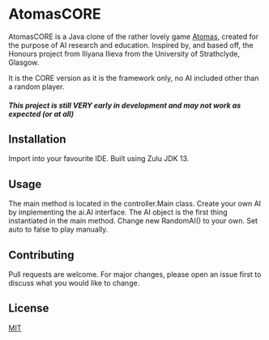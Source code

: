 # AtomasCORE

AtomasCORE is a Java clone of the rather lovely game [Atomas](http://sirnic.com/atomas/), created for the purpose of AI research and education.
Inspired by, and based off, the Honours project from Iliyana Ilieva from the University of Strathclyde, Glasgow.

It is the CORE version as it is the framework only, no AI included other than a random player.

##### This project is still VERY early in development and may not work as expected (or at all)
## Installation

Import into your favourite IDE.  Built using Zulu JDK 13.

## Usage

The main method is located in the controller.Main class.  Create your own AI by implementing the ai.AI interface.  The AI
object is the first thing instantiated in the main method.  Change new RandomAI() to your own.
Set auto to false to play manually.

## Contributing
Pull requests are welcome. For major changes, please open an issue first to discuss what you would like to change.

## License
[MIT](https://choosealicense.com/licenses/mit/)